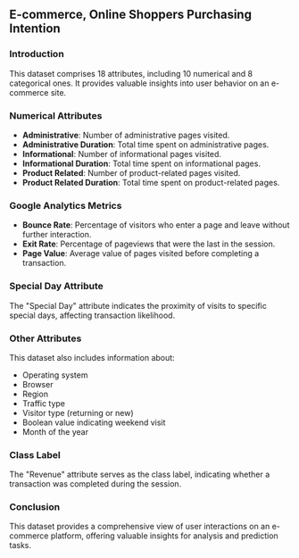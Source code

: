 ## E-commerce, Online Shoppers Purchasing Intention

### Introduction
This dataset comprises 18 attributes, including 10 numerical and 8 categorical ones. It provides valuable insights into user behavior on an e-commerce site.

### Numerical Attributes
- **Administrative**: Number of administrative pages visited.
- **Administrative Duration**: Total time spent on administrative pages.
- **Informational**: Number of informational pages visited.
- **Informational Duration**: Total time spent on informational pages.
- **Product Related**: Number of product-related pages visited.
- **Product Related Duration**: Total time spent on product-related pages.

### Google Analytics Metrics
- **Bounce Rate**: Percentage of visitors who enter a page and leave without further interaction.
- **Exit Rate**: Percentage of pageviews that were the last in the session.
- **Page Value**: Average value of pages visited before completing a transaction.

### Special Day Attribute
The "Special Day" attribute indicates the proximity of visits to specific special days, affecting transaction likelihood.

### Other Attributes
This dataset also includes information about:
- Operating system
- Browser
- Region
- Traffic type
- Visitor type (returning or new)
- Boolean value indicating weekend visit
- Month of the year

### Class Label
The "Revenue" attribute serves as the class label, indicating whether a transaction was completed during the session.

### Conclusion
This dataset provides a comprehensive view of user interactions on an e-commerce platform, offering valuable insights for analysis and prediction tasks.
